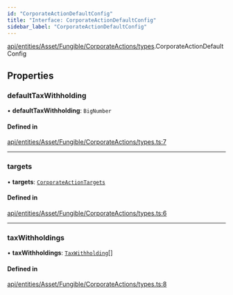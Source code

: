 ```yaml
---
id: "CorporateActionDefaultConfig"
title: "Interface: CorporateActionDefaultConfig"
sidebar_label: "CorporateActionDefaultConfig"
---
```


[api/entities/Asset/Fungible/CorporateActions/types](../../../../../../../../modules/API/Entities/Asset/Fungible/CorporateActions/Types/Types.md).CorporateActionDefaultConfig

## Properties

### defaultTaxWithholding

• **defaultTaxWithholding**: `BigNumber`

#### Defined in

[api/entities/Asset/Fungible/CorporateActions/types.ts:7](https://github.com/PolymeshAssociation/polymesh-sdk/blob/49a0066c3/src/api/entities/Asset/Fungible/CorporateActions/types.ts#L7)

___

### targets

• **targets**: [`CorporateActionTargets`](../../../../../CorporateActionBase/Types/CorporateActionTargets/CorporateActionTargets.md)

#### Defined in

[api/entities/Asset/Fungible/CorporateActions/types.ts:6](https://github.com/PolymeshAssociation/polymesh-sdk/blob/49a0066c3/src/api/entities/Asset/Fungible/CorporateActions/types.ts#L6)

___

### taxWithholdings

• **taxWithholdings**: [`TaxWithholding`](../../../../../CorporateActionBase/Types/TaxWithholding/TaxWithholding.md)[]

#### Defined in

[api/entities/Asset/Fungible/CorporateActions/types.ts:8](https://github.com/PolymeshAssociation/polymesh-sdk/blob/49a0066c3/src/api/entities/Asset/Fungible/CorporateActions/types.ts#L8)
